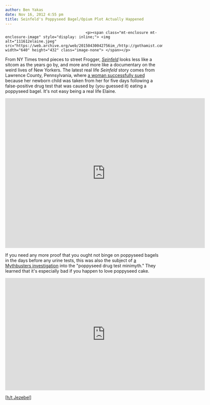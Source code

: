 ```yaml
---
author: Ben Yakas
date: Nov 16, 2012 4:55 pm
title: Seinfeld's Poppyseed Bagel/Opium Plot Actually Happened
---
```


	
										<p><span class="mt-enclosure mt-enclosure-image" style="display: inline;"> <img alt="111612elaine.jpeg" src="https://web.archive.org/web/20150430042756im_/http://gothamist.com/attachments/byakas/111612elaine.jpeg" width="640" height="432" class="image-none"> </span></p>

<p>From NY Times trend pieces to street Frogger, <a href="https://web.archive.org/web/20150430042756/http://gothamist.com/tags/seinfeld"><em>Seinfeld</em></a> looks less like a sitcom as the years go by, and more and more like a documentary on the weird lives of New Yorkers. The latest real life <em>Seinfeld</em> story comes from Lawrence County, Pennsylvania, where <a href="https://web.archive.org/web/20150430042756/http://www.post-gazette.com/stories/local/neighborhoods-north/lawsuit-settled-after-poppyseed-bagel-and-positive-drug-test-led-to-baby-taken-from-its-mother-662383/?utm_source=twitterfeed&amp;utm_medium=twitter">a woman successfully sued</a> because her newborn child was taken from her for five days following a false-positive drug test that was caused by (you guessed it) eating a poppyseed bagel. It&apos;s not easy being a real life Elaine.</p>

<p><iframe width="640" height="480" src="https://web.archive.org/web/20150430042756if_/http://www.youtube.com/embed/CyVFv7AdJ-0" frameborder="0" allowfullscreen></iframe></p>

<p>If you need any more proof that you ought not binge on poppyseed bagels in the days before any urine tests, this was also the subject of <a href="https://web.archive.org/web/20150430042756/http://dsc.discovery.com/tv-shows/mythbusters/videos/poppy-seed-drug-test-minimyth.htm">a Mythbusters investigation</a> into the &quot;poppyseed drug test minimyth.&quot; They learned that it&apos;s especially bad if you happen to love poppyseed cake.</p>

<p><iframe id="dit-video-embed" width="640" height="360" src="https://web.archive.org/web/20150430042756if_/http://static.discoverymedia.com/videos/components/dsc/70b375b24e9a8569ba3b329e6578dc41fa2c9319/snag-it-player.html?auto=no" frameborder="0" scrolling="no" allowtransparency="true"></iframe></p>

<p>[<a href="https://web.archive.org/web/20150430042756/http://jezebel.com/5961271/seinfeld-poppyseed-bagel-plot-plays-out-in-real-life">h/t Jezebel</a>]</p>					
										
									
				